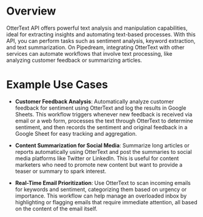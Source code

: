 # Overview

OtterText API offers powerful text analysis and manipulation capabilities, ideal for extracting insights and automating text-based processes. With this API, you can perform tasks such as sentiment analysis, keyword extraction, and text summarization. On Pipedream, integrating OtterText with other services can automate workflows that involve text processing, like analyzing customer feedback or summarizing articles.

# Example Use Cases

- **Customer Feedback Analysis**: Automatically analyze customer feedback for sentiment using OtterText and log the results in Google Sheets. This workflow triggers whenever new feedback is received via email or a web form, processes the text through OtterText to determine sentiment, and then records the sentiment and original feedback in a Google Sheet for easy tracking and aggregation.

- **Content Summarization for Social Media**: Summarize long articles or reports automatically using OtterText and post the summaries to social media platforms like Twitter or LinkedIn. This is useful for content marketers who need to promote new content but want to provide a teaser or summary to spark interest.

- **Real-Time Email Prioritization**: Use OtterText to scan incoming emails for keywords and sentiment, categorizing them based on urgency or importance. This workflow can help manage an overloaded inbox by highlighting or flagging emails that require immediate attention, all based on the content of the email itself.
